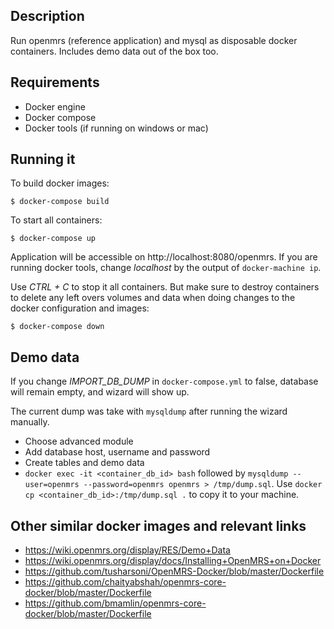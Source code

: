 ## Description
Run openmrs (reference application) and mysql as disposable docker containers.
Includes demo data out of the box too.

## Requirements
  - Docker engine
  - Docker compose
  - Docker tools (if running on windows or mac)

## Running it

To build docker images:
```
$ docker-compose build
```

To start all containers:
```
$ docker-compose up
```

Application will be accessible on http://localhost:8080/openmrs.
If you are running docker tools, change _localhost_ by the output of `docker-machine ip`.


Use _CTRL + C_ to stop it all containers. But make sure to destroy containers to delete any
left overs volumes and data when doing changes to the docker configuration and images:
```
$ docker-compose down
```

## Demo data
If you change _IMPORT_DB_DUMP_ in `docker-compose.yml` to false, database will remain empty,
and wizard will show up.

The current dump was take with `mysqldump` after running the wizard manually.
  - Choose advanced module
  - Add database host, username and password
  - Create tables and demo data
  - `docker exec -it <container_db_id> bash` followed by `mysqldump --user=openmrs --password=openmrs openmrs > /tmp/dump.sql`.
  Use `docker cp <container_db_id>:/tmp/dump.sql .` to copy it to your machine. 


## Other similar docker images and relevant links
- <https://wiki.openmrs.org/display/RES/Demo+Data>
- <https://wiki.openmrs.org/display/docs/Installing+OpenMRS+on+Docker>
- <https://github.com/tusharsoni/OpenMRS-Docker/blob/master/Dockerfile>
- <https://github.com/chaityabshah/openmrs-core-docker/blob/master/Dockerfile>
- <https://github.com/bmamlin/openmrs-core-docker/blob/master/Dockerfile>
